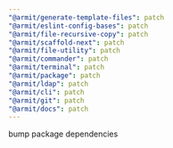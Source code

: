 ```yaml
---
"@armit/generate-template-files": patch
"@armit/eslint-config-bases": patch
"@armit/file-recursive-copy": patch
"@armit/scaffold-next": patch
"@armit/file-utility": patch
"@armit/commander": patch
"@armit/terminal": patch
"@armit/package": patch
"@armit/ldap": patch
"@armit/cli": patch
"@armit/git": patch
"@armit/docs": patch
---
```


bump package dependencies
